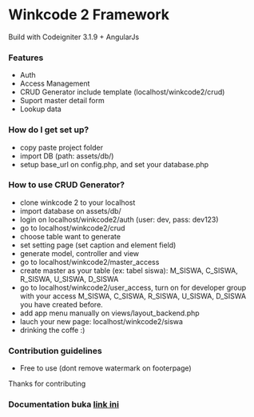 # Winkcode 2 Framework #

Build with Codeigniter 3.1.9 + AngularJs

### Features ###

* Auth
* Access Management
* CRUD Generator include template (localhost/winkcode2/crud)
* Suport master detail form
* Lookup data

### How do I get set up? ###

* copy paste project folder
* import DB (path: assets/db/)
* setup base_url on config.php, and set your database.php 

### How to use CRUD Generator? ###
* clone winkcode 2 to your localhost
* import database on assets/db/
* login on localhost/winkcode2/auth (user: dev, pass: dev123)
* go to localhost/winkcode2/crud
* choose table want to generate
* set setting page (set caption and element field)
* generate model, controller and view
* go to localhost/winkcode2/master_access
* create master as your table (ex: tabel siswa): M_SISWA, C_SISWA, R_SISWA, U_SISWA, D_SISWA
* go to localhost/winkcode2/user_access, turn on for developer group with your access M_SISWA, C_SISWA, R_SISWA, U_SISWA, D_SISWA you have created before.
* add app menu manually on views/layout_backend.php
* lauch your new page: localhost/winkcode2/siswa
* drinking the coffe :)


### Contribution guidelines ###

* Free to use (dont remove watermark on footerpage)

Thanks for contributing
### Documentation buka <a href="https://www.youtube.com/watch?v=HWhyPSOJ1p4" target="_blank">link ini</a> ###



